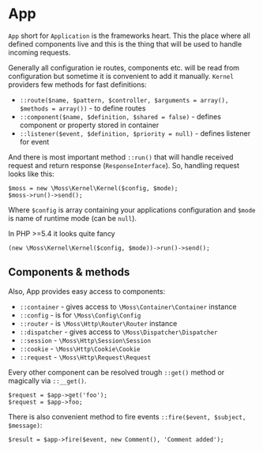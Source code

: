 # App

`App` short for `Application` is the frameworks heart.
This the place where all defined components live and this is the thing that will be used to handle incoming requests.

Generally all configuration ie routes, components etc. will be read from configuration but sometime it is convenient to add it manually.
`Kernel` providers few methods for fast definitions:

 * `::route($name, $pattern, $controller, $arguments = array(), $methods = array())` - to define routes
 * `::component($name, $definition, $shared = false)` - defines component or property stored in container
 * `::listener($event, $definition, $priority = null)` - defines listener for event

And there is most important method `::run()` that will handle received request and return response (`ResponseInterface`).
So, handling request looks like this:

	$moss = new \Moss\Kernel\Kernel($config, $mode);
	$moss->run()->send();

Where `$config` is array containing your applications configuration and `$mode` is name of runtime mode (can be `null`).

In PHP >=5.4 it looks quite fancy

	(new \Moss\Kernel\Kernel($config, $mode))->run()->send();

## Components & methods

Also, App provides easy access to components:

 * `::container` - gives access to `\Moss\Container\Container` instance
 * `::config` - is for `\Moss\Config\Config`
 * `::router` - is `\Moss\Http\Router\Router` instance
 * `::dispatcher` - gives access to `\Moss\Dispatcher\Dispatcher`
 * `::session` - `\Moss\Http\Session\Session`
 * `::cookie` - `\Moss\Http\Cookie\Cookie`
 * `::request` - `\Moss\Http\Request\Request`

Every other component can be resolved trough `::get()` method or magically via `::__get()`.

	$request = $app->get('foo');
	$request = $app->foo;

There is also convenient method to fire events `::fire($event, $subject, $message)`:

	$result = $app->fire($event, new Comment(), 'Comment added');
